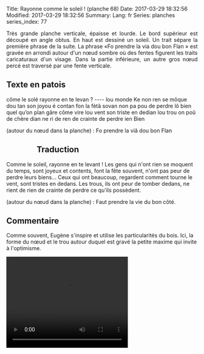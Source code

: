 Title: Rayonne comme le soleil ! (planche 68)
Date: 2017-03-29 18:32:56
Modified: 2017-03-29 18:32:56
Summary: 
Lang: fr
Series: planches
series_index: 77

<p style="text-align:justify;">Très grande planche verticale, épaisse et lourde. Le bord supérieur est découpé en angle obtus. En haut est dessiné un soleil. Un trait sépare la première phrase de la suite. La phrase «Fo prendre la via dou bon Flan » est gravée en arrondi autour d'un nœud sombre où des fentes figurent les traits caricaturaux d'un visage. Dans la partie inférieure, un autre gros nœud percé est traversé par une fente verticale.</p>

## Texte en patois
côme le solé rayonne en te levan ? ----  lou monde Ke non ren se môque dou tan son joyou é contan  fon la fètâ  sovan non pa pou de perdre lô bien quel qu’on plan gâre côme vire lou vent son triste en dedian lou trou on  poû de chère dian ne ri de ren de crainte de perdre ien Bien

(autour du nœud dans la planche) : Fo prendre la viâ dou bon Flan

<figure class="image-block" style="float: left;">
  <img alt="" src="{static}/images/planche_68.png">
  <figcaption style="max-width: 259px"></figcaption>
</figure>

## Traduction
Comme le soleil, rayonne en te levant !
Les gens qui n'ont rien se moquent du temps, sont joyeux et contents, font la fête souvent, n'ont pas peur de perdre leurs biens…  Ceux qui ont beaucoup, regardent comment tourne le vent, sont tristes en dedans. Les trous, ils ont peur de tomber dedans, ne rient de rien de crainte de perdre ce qu'ils possèdent.

(autour du nœud dans la planche) :  Faut prendre la vie du bon côté.

<figure class="image-block" style="float: right;">
  <img alt="" src="{static}/images/planche_68_dessin_milieu.png">
  <figcaption style="max-width: 324px"></figcaption>
</figure>


## Commentaire
Comme souvent, Eugène s'inspire et utilise les particularités du bois. Ici, la forme du nœud et le trou autour duquel est gravé la petite maxime qui invite à l'optimisme.

<video width="320" height="240" controls>
  <source src="https://d1njpgd0ygatdn.cloudfront.net/video_68.mp4" type="video/mp4">
</video>

